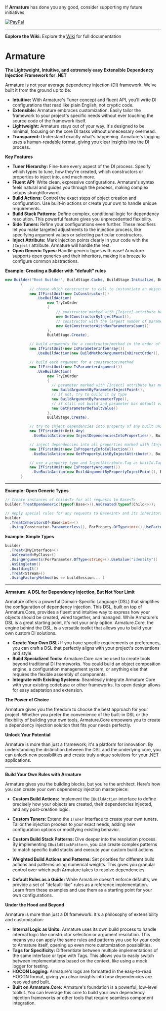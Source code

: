 If **Armature** has done you any good, consider supporting my future initiatives

[![PayPal](https://camo.githubusercontent.com/4afcb28ce754b30fa245883450d3e3dc42385d67afcbb14b801090ce6d6cfabb/68747470733a2f2f65642e7061766c6f762e69732f496d616765732f646f6e6174652d627574746f6e2d736d616c6c2e706e67)](https://www.paypal.com/cgi-bin/webscr?cmd=_donations&business=ed@pavlov.is&lc=US&item_name=Kudos+for+Armature&no_note=0&cn=&currency_code=EUR)
___
**Explore the Wiki:** Explore the [Wiki](https://github.com/Ed-Pavlov/Armature/wiki) for full documentation

# Armature
**The Lightweight, Intuitive, and extremely easy Extensible Dependency Injection Framework for .NET**

Armature is not your average dependency injection (DI) framework. We've built it from the ground up to be:

* **Intuitive:** With Armature's Tuner concept and fluent API, you'll write DI configurations that read like plain English, not cryptic code.
* **Extensible:** Armature embraces customization. Easily tailor the framework to your project's specific needs without ever touching the source code of the framework itself.
* **Lightweight:** Armature stays out of your way. It's designed to be minimal, focusing on the core DI tasks without unnecessary overhead.
* **Transparent:** Understand exactly what's happening. Armature's logging uses a human-readable format, giving you clear insights into the DI process.

**Key Features**

* **Tuner Hierarchy:** Fine-tune every aspect of the DI process. Specify which types to tune, how they're created, which constructors or properties to inject into, and much more.
* **Fluent API:** Write clean, expressive configurations. Armature's syntax feels natural and guides you through the process, making complex setups straightforward.
* **Build Actions:** Control the exact steps of object creation and configuration. Use built-in actions or create your own to handle unique requirements.
* **Build Stack Patterns:** Define complex, conditional logic for dependency resolution. This powerful feature gives you unprecedented flexibility.
* **Side Tuners:** Refine your configurations even further. These modifiers let you make targeted adjustments to the injection process, like specifying argument values or selecting particular constructors.
* **Inject Attribute:** Mark injection points clearly in your code with the `[Inject]` attribute. Armature will handle the rest.
* **Open Generic Types:** Handle generic types with ease! Armature supports open generics and their inheritors, making it a breeze to configure common abstractions.

**Example: Creating a Builder with "default" rules**
```c#
new Builder("Root Builder", BuildStage.Cache, BuildStage.Initialize, BuildStage.Create)
       {
           // choose which constructor to call to instantiate an object
           new IfFirstUnit(new IsConstructor())
              .UseBuildAction(
                   new TryInOrder
                   {
                       // constructor marked with [Inject] attribute has more priority
                       new GetConstructorByInjectPoint(),
                       // constructor with the largest number of parameters has less priority
                       new GetConstructorWithMaxParametersCount()
                   },
                   BuildStage.Create),

           // build arguments for a constructor/method in the order of their parameters
           new IfFirstUnit(new IsParameterInfoArray())
              .UseBuildAction(new BuildMethodArgumentsInDirectOrder(), BuildStage.Create),

           // build each argument for a constructor/method
           new IfFirstUnit(new IsParameterArgument())
              .UseBuildAction(
                   new TryInOrder
                   {
                     // parameter marked with [Inject] attribute has more priority
                     new BuildArgumentByParameterInjectPoint(),
                     // if not, try to build it by type
                     new BuildArgumentByParameterType(),
                     // if still not build and parameter has default value, use it
                     new GetParameterDefaultValue()
                   },
                   BuildStage.Create),

           // try to inject dependencies into property of any built unit
           new IfFirstUnit(Unit.Any)
            .UseBuildAction(new InjectDependenciesIntoProperties(), BuildStage.Initialize),

           // inject dependencies into all properties marked with [Inject] attribute
           new IfFirstUnit(new IsPropertyInfoCollection())
            .UseBuildAction(new GetPropertyListByInjectAttribute(), BuildStage.Create),

           // use a property type and InjectAttribute.Tag as UnitId.Tag to build argument for a property
           new IfFirstUnit(new IsPropertyArgument())
            .UseBuildAction(new BuildArgumentByPropertyInjectPoint(), BuildStage.Create)
       }
```
---
**Example: Open Generic Types**
```c#
// Create instances of Child<T> for all requests to Base<T>
builder.TreatOpenGeneric(typeof(Base<>)).AsCreated(typeof(Child<>));

// Apply special rules for any requests to Base<int> and its inheritors
builder
  .TreatInheritorsOf<Base<int>>()
  .Using(Constructor.Parameterless(), ForPropety.OfType<int>().UseFactoryMethod(...));
```
**Example: Simple Types**
```c#
builder
  .Treat<IMyInterface>()
  .AsCreated<MyClass>()
  .UsingArguments(ForParameter.OfType<string>().UseValue("identity"))
  .AsSingleton()
  .BuildingIt()
  .Treat<Stream>()
  .UsingFactoryMethod(bs => buildSession... )
```
---
**Armature: A DSL for Dependency Injection, But Not Your Limit**

Armature offers a powerful Domain-Specific Language (DSL) that simplifies the configuration of dependency injection. This DSL, built on top of Armature.Core, provides a fluent and intuitive way to express how your objects should be created, wired together, and managed.
While Armature's DSL is a great starting point, it's not your only option. Armature.Core, the engine behind the DSL, is a versatile toolkit that allows you to build your own custom DI solutions.

* **Create Your Own DSL:** If you have specific requirements or preferences, you can craft a DSL that perfectly aligns with your project's conventions and style.
* **Build Specialized Tools:** Armature.Core can be used to create tools beyond traditional DI frameworks. You could build an object composition engine, a configuration management system, or anything else that requires the flexible assembly of components.
* **Integrate with Existing Systems:** Seamlessly integrate Armature.Core with your existing codebase or other frameworks. Its open design allows for easy adaptation and extension.

**The Power of Choice**

Armature gives you the freedom to choose the best approach for your project. Whether you prefer the convenience of the built-in DSL or the flexibility of building your own tools, Armature.Core empowers you to create a dependency injection solution that fits your needs perfectly.

**Unlock Your Potential**

Armature is more than just a framework; it's a platform for innovation. By understanding the distinction between the DSL and the underlying core, you can unlock new possibilities and create truly unique solutions for your .NET applications.

---

**Build Your Own Rules with Armature**

Armature gives you the building blocks, but you're the architect. Here's how you can create your own dependency injection masterpiece:

* **Custom Build Actions:** Implement the `IBuildAction` interface to define precisely how your objects are created, their dependencies injected, and any post-creation logic.

* **Custom Tuners:** Extend the `ITuner` interface to create your own tuners. Tailor the injection process to your exact needs, adding new configuration options or modifying existing behavior.

* **Custom Build Stack Patterns:** Dive deeper into the resolution process. By implementing `IBuildStackPattern`, you can create complex patterns to match specific build stacks and execute your custom build actions.

* **Weighted Build Actions and Patterns:** Set priorities for different build actions and patterns using numerical weights. This gives you granular control over which path Armature takes to resolve dependencies.

* **Default Rules as a Guide:** While Armature doesn't enforce defaults, we provide a set of "default-like" rules as a reference implementation.  Learn from these examples and use them as a starting point for your own configurations.


**Under the Hood and Beyond**

Armature is more than just a DI framework. It's a philosophy of extensibility and customization:

* **Internal Logic as Units:** Armature uses its own build process to handle internal logic like constructor selection or argument resolution. This means you can apply the same rules and patterns you use for your code to Armature itself, opening up even more customization possibilities.
* **Tags for Specificity:** Differentiate between multiple implementations of the same interface or type with Tags. This allows you to easily switch between implementations based on the context, like using a mock logger for testing.
* **HOCON Logging:** Armature's logs are formatted in the easy-to-read HOCON format, giving you clear insights into how dependencies are resolved and built.
* **Built on Armature.Core:** Armature's foundation is a powerful, low-level toolkit. You can leverage this core to build your own dependency injection frameworks or other tools that require seamless component integration.
